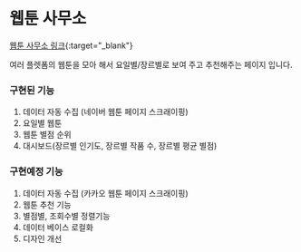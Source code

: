 # 웹툰 사무소
[웹툰 사무소 링크](http://3.35.148.232:5000/){:target="_blank"}

여러 플렛폼의 웹툰을 모아 해서 요일별/장르별로 보여 주고 추천해주는 페이지 입니다.  

### 구현된 기능
1. 데이터 자동 수집 (네이버 웹툰 페이지 스크래이핑)
2. 요일별 웹툰
3. 웹툰 별점 순위
4. 대시보드(장르별 인기도, 장르별 작품 수, 장르별 평균 별점)

### 구현예정 기능
1. 데이터 자동 수집 (카카오 웹툰 페이지 스크래이핑)
2. 웹툰 추천 기능
3. 별점별, 조회수별 정렬기능
4. 데이터 베이스 로컬화
5. 디자인 개선
